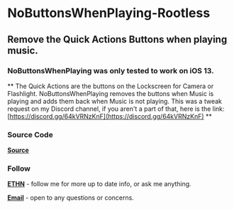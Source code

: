 # NoButtonsWhenPlaying-Rootless

## Remove the Quick Actions Buttons when playing music.

### NoButtonsWhenPlaying was only tested to work on iOS 13.


** The Quick Actions are the buttons on the Lockscreen for Camera or Flashlight. NoButtonsWhenPlaying removes the buttons when Music is playing and adds them back when Music is not playing. This was a tweak request on my Discord channel, if you aren't a part of that, here is the link: [https://discord.gg/64kVRNzKnF](https://discord.gg/64kVRNzKnF) **


### Source Code
[**Source**](https://github.com/nahtedetihw/NoButtonsWhenPlaying)


### Follow

[**ETHN**](https://twitter.com/ethanwhited) - follow me for more up to date info, or ask me anything.

[**Email**](mailto:ethanwhited2208@gmail.com) - open to any questions or concerns.
